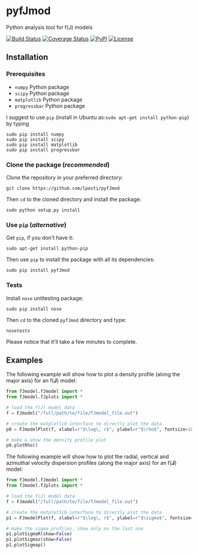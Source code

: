 # pyfJmod
Python analysis tool for f(J) models

[![Build Status](https://travis-ci.org/lposti/pyfJmod.svg?branch=master)](https://travis-ci.org/lposti/pyfJmod)
[![Coverage Status](https://coveralls.io/repos/lposti/pyfJmod/badge.svg?branch=master)](https://coveralls.io/r/lposti/pyfJmod?branch=master)
[![PyPI](https://img.shields.io/pypi/v/pyfJmod.svg)](https://pypi.python.org/pypi/pyfJmod)
[![License](https://img.shields.io/badge/license-BSD-blue.svg?style=flat)](https://github.com/lposti/pyfJmod/blob/master/LICENSE.md)

## Installation

### Prerequisites

- `numpy` Python package
- `scipy` Python package
- `matplotlib` Python package
- `progressbar` Python package

I suggest to use `pip` (install in Ubuntu as:`sudo apt-get install python-pip`) by typing 

```
sudo pip install numpy
sudo pip install scipy
sudo pip install matplotlib
sudo pip install progressbar
```

### Clone the package (*recommended*)

Clone the repository in your preferred directory:
```
git clone https://github.com/lposti/pyfJmod
```

Then `cd` to the cloned directory and install the package:

```
sudo python setup.py install
```


### Use `pip` (*alternative*)

Get `pip`, if you don't have it:

```
sudo apt-get install python-pip
```

Then use `pip` to install the package with all its dependencies:

```
sudo pip install pyfJmod
``` 

### Tests

Install `nose` unittesting package:

```
sudo pip install nose
```

Then `cd` to the cloned `pyfJmod` directory and type:

```
nosetests
```
Please notice that it'll take a few minutes to complete.


## Examples

The following example will show how to plot a density profile (along the major axis) for an f(**J**) model:

```python
from fJmodel.fJmodel import *
from fJmodel.fJplots import *

# load the f(J) model data
f = FJmodel("/full/path/to/file/fJmodel_file.out")

# create the matplotlib interface to directly plot the data
p0 = FJmodelPlot(f, xlabel=r"$\log\, r$", ylabel=r"$\rho$", fontsize=18)

# make & show the density profile plot
p0.plotRho()
```

The following example will show how to plot the radial, vertical and azimuthal velocity dispersion profiles (along the major axis) for an f(**J**) model:

```python
from fJmodel.fJmodel import *
from fJmodel.fJplots import *

# load the f(J) model data
f = FJmodel("/full/path/to/file/fJmodel_file.out")

# create the matplotlib interface to directly plot the data
p1 = FJmodelPlot(f, xlabel=r"$\log\, r$", ylabel=r"$\sigma$", fontsize=18)

# make the sigma profiles, show only on the last one
p1.plotSigmaR(show=False)
p1.plotSigmaz(show=False)
p1.plotSigmap()
```
